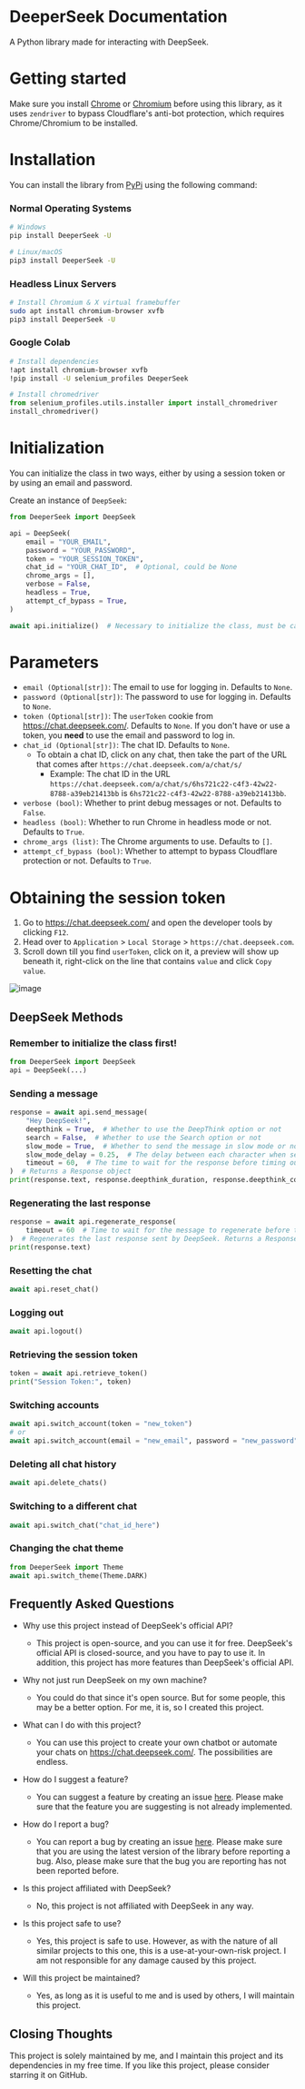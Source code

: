 # DeeperSeek Documentation

A Python library made for interacting with DeepSeek.

# Getting started
Make sure you install [Chrome](https://www.google.com/chrome/) or [Chromium](https://www.chromium.org/) before using this library, as it uses `zendriver` to bypass Cloudflare's anti-bot protection, which requires Chrome/Chromium to be installed. 

# Installation

You can install the library from [PyPi](https://pypi.org/project/DeeperSeek/) using the following command:

### Normal Operating Systems
```sh
# Windows
pip install DeeperSeek -U

# Linux/macOS
pip3 install DeeperSeek -U
```

### Headless Linux Servers
```sh
# Install Chromium & X virtual framebuffer
sudo apt install chromium-browser xvfb
pip3 install DeeperSeek -U
```

### Google Colab
```sh
# Install dependencies
!apt install chromium-browser xvfb
!pip install -U selenium_profiles DeeperSeek
```
```py
# Install chromedriver
from selenium_profiles.utils.installer import install_chromedriver
install_chromedriver()
```

# Initialization

You can initialize the class in two ways, either by using a session token or by using an email and password.

Create an instance of `DeepSeek`:
```py
from DeeperSeek import DeepSeek

api = DeepSeek(
    email = "YOUR_EMAIL",
    password = "YOUR_PASSWORD",
    token = "YOUR_SESSION_TOKEN",
    chat_id = "YOUR_CHAT_ID",  # Optional, could be None
    chrome_args = [],
    verbose = False,
    headless = True,
    attempt_cf_bypass = True,
)

await api.initialize()  # Necessary to initialize the class, must be called before using other methods
```

# Parameters

- `email (Optional[str])`: The email to use for logging in. Defaults to `None`.
- `password (Optional[str])`: The password to use for logging in. Defaults to `None`.
- `token (Optional[str])`: The `userToken` cookie from https://chat.deepseek.com/. Defaults to `None`. If you don't have or use a token, you **need** to use the email and password to log in.
- `chat_id (Optional[str])`: The chat ID. Defaults to `None`.
    - To obtain a chat ID, click on any chat, then take the part of the URL that comes after `https://chat.deepseek.com/a/chat/s/`
        - Example: The chat ID in the URL `https://chat.deepseek.com/a/chat/s/6hs721c22-c4f3-42w22-8788-a39eb21413bb` is `6hs721c22-c4f3-42w22-8788-a39eb21413bb`.
- `verbose (bool)`: Whether to print debug messages or not. Defaults to `False`.
- `headless (bool)`: Whether to run Chrome in headless mode or not. Defaults to `True`.
- `chrome_args (list)`: The Chrome arguments to use. Defaults to `[]`.
- `attempt_cf_bypass (bool)`: Whether to attempt to bypass Cloudflare protection or not. Defaults to `True`.

# Obtaining the session token

1. Go to https://chat.deepseek.com/ and open the developer tools by clicking `F12`.
2. Head over to `Application` > `Local Storage` > `https://chat.deepseek.com`.
3. Scroll down till you find `userToken`, click on it, a preview will show up beneath it, right-click on the line that contains `value` and click `Copy value`.

![image](https://raw.githubusercontent.com/theAbdoSabbagh/DeeperSeek/refs/heads/main/docs/assets/guide.png)

## DeepSeek Methods

### Remember to initialize the class first!
```py
from DeeperSeek import DeepSeek
api = DeepSeek(...)
```
### Sending a message
```py
response = await api.send_message(
    "Hey DeepSeek!",
    deepthink = True,  # Whether to use the DeepThink option or not
    search = False,  # Whether to use the Search option or not
    slow_mode = True,  # Whether to send the message in slow mode or not
    slow_mode_delay = 0.25,  # The delay between each character when sending the message in slow mode
    timeout = 60,  # The time to wait for the response before timing out
)  # Returns a Response object
print(response.text, response.deepthink_duration, response.deepthink_content)
```
### Regenerating the last response
```py
response = await api.regenerate_response(
    timeout = 60  # Time to wait for the message to regenerate before timing out.
)  # Regenerates the last response sent by DeepSeek. Returns a Response object
print(response.text)
```
### Resetting the chat
```py
await api.reset_chat()
```
### Logging out
```py
await api.logout()
```
### Retrieving the session token
```py
token = await api.retrieve_token()
print("Session Token:", token)
```
### Switching accounts
```py
await api.switch_account(token = "new_token")
# or
await api.switch_account(email = "new_email", password = "new_password")
```
### Deleting all chat history
```py
await api.delete_chats()
```
### Switching to a different chat
```py
await api.switch_chat("chat_id_here")
```
### Changing the chat theme
```py
from DeeperSeek import Theme
await api.switch_theme(Theme.DARK)
```

## Frequently Asked Questions
- Why use this project instead of DeepSeek's official API?
    - This project is open-source, and you can use it for free. DeepSeek's official API is closed-source, and you have to pay to use it. In addition, this project has more features than DeepSeek's official API.

- Why not just run DeepSeek on my own machine?
  - You could do that since it's open source. But for some people, this may be a better option. For me, it is, so I created this project.

- What can I do with this project?
    - You can use this project to create your own chatbot or automate your chats on https://chat.deepseek.com/. The possibilities are endless.

- How do I suggest a feature?
    - You can suggest a feature by creating an issue [here](https://github.com/theAbdoSabbagh/DeeperSeek/issues). Please make sure that the feature you are suggesting is not already implemented.

- How do I report a bug?
    - You can report a bug by creating an issue [here](https://github.com/theAbdoSabbagh/DeeperSeek/issues). Please make sure that you are using the latest version of the library before reporting a bug. Also, please make sure that the bug you are reporting has not been reported before.

- Is this project affiliated with DeepSeek?
    - No, this project is not affiliated with DeepSeek in any way.

- Is this project safe to use?
    - Yes, this project is safe to use. However, as with the nature of all similar projects to this one, this is a use-at-your-own-risk project. I am not responsible for any damage caused by this project.

- Will this project be maintained?
    - Yes, as long as it is useful to me and is used by others, I will maintain this project.

## Closing Thoughts
This project is solely maintained by me, and I maintain this project and its dependencies in my free time. If you like this project, please consider starring it on GitHub.